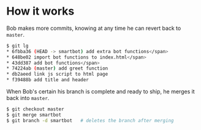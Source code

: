 # How it works

Bob makes more commits, knowing at any time he can revert back to `master`.

```sh {data-span="2 .highlight; 3 .highlight; 4 .highlight"}
$ git lg
* 6fbba36 (HEAD -> smartbot) add extra bot functions</span>
* 648be02 import bot functions to index.html</span>
* 43dd387 add bot functions</span>
* 74224ab (master) add greet function
* db2aeed link js script to html page
* f39488b add title and header
```

<div class="fragment">

When Bob's certain his branch is complete and ready to ship, he merges it back into `master`.

```sh
$ git checkout master
$ git merge smartbot
$ git branch -d smartbot   # deletes the branch after merging
```

</div>

